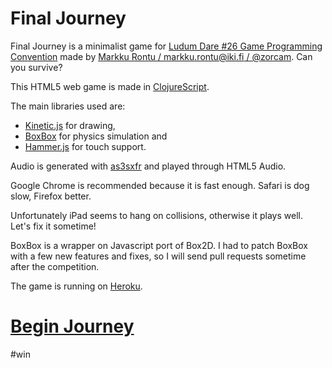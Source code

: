 Final Journey
=============

Final Journey is a minimalist game for [Ludum Dare #26 Game Programming Convention](http://www.ludumdare.com/compo/) made by [Markku Rontu / markku.rontu@iki.fi / @zorcam](http://markku.rontu.net). Can you survive?

This HTML5 web game is made in [ClojureScript](https://github.com/clojure/clojurescript).

The main libraries used are:
- [Kinetic.js](http://kineticjs.com/) for drawing, 
- [BoxBox](http://incompl.github.io/boxbox/) for physics simulation and 
- [Hammer.js](http://eightmedia.github.io/hammer.js/) for touch support.

Audio is generated with [as3sxfr](http://www.superflashbros.net/as3sfxr/) and played through HTML5 Audio.

Google Chrome is recommended because it is fast enough. Safari is dog slow, Firefox better.

Unfortunately iPad seems to hang on collisions, otherwise it plays well. Let's fix it sometime!

BoxBox is a wrapper on Javascript port of Box2D. I had to patch BoxBox with a few new features and fixes, so I will send pull requests sometime after the competition.

The game is running on [Heroku](https://www.heroku.com/).

[Begin Journey](http://finaljourney.herokuapp.com/)
===================================================

\#win
